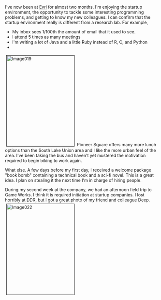 I've now been at <a href="http://www.evri.com" title="Evri (formerly Hypertext Solutions)">Evri</a> for almost two months.  I'm enjoying the startup environment, the opportunity to tackle some interesting programming problems, and getting to know my new colleagues.
I can confirm that the startup environment really is different from a research lab.  For example,

<ul><li>My inbox sees 1/100th the amount of email that it used to see.</li><li>I attend 5 times as many meetings</li><li>I'm writing a lot of Java and a little Ruby instead of R, C, and Python</li><li></li></ul><img src="http://userprimary.net/user/wp-content/uploads/2007/11/image019.jpg" height="300" width="224" border="1" hspace="4" vspace="4" alt="Image019" title="Image019" />
Pioneer Square offers many more lunch options than the South Lake Union area and I like the more urban feel of the area.  I've been taking the bus and haven't yet mustered the motivation required  to begin biking to work again.

What else.  A few days before my first day, I received a welcome package "book bomb" containing a technical book and a sci-fi novel.  This is a great idea.  I plan on stealing it the next time I'm in charge of hiring people.

During my second week at the company, we had an afternoon field trip to Game Works.  I think it is required initiation at startup companies.  I lost horribly at <a href="http://en.wikipedia.org/wiki/Dance_Dance_Revolution" title="Dance Dance Revolution (wikipedia)">DDR</a>, but I got a great photo of my friend and colleague Deep. 
<img src="http://userprimary.net/user/wp-content/uploads/2007/11/image022.jpg" height="300" width="224" border="1" hspace="4" vspace="4" alt="Image022" title="Image022" />
